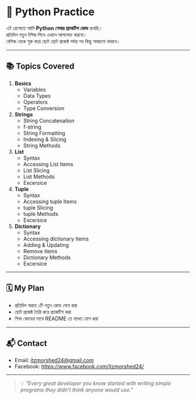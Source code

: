 # 🐍 Python Practice

এই রেপোতে আমি **Python শেখার প্র্যাকটিস কোড** রাখছি।  
প্রতিদিন নতুন টপিক শিখে এখানে আপলোড করবো।  
বেসিক থেকে শুরু করে ছোট ছোট প্রজেক্ট পর্যন্ত সব কিছু সাজানো থাকবে।

---

## 📚 Topics Covered
1. **Basics**
   - Variables
   - Data Types
   - Operators
   - Type Conversion
2. **Strings**
   - String Concatenation
   - f-string
   - String Formatting
   - Indexing & Slicing
   - String Methods
3. **List**
   - Syntax
   - Accessing List Items
   - List Slicing
   - List Methods
   - Excersice
4. **Tuple**
   - Syntax
   - Accessing tuple Items
   - tuple Slicing
   - tuple Methods
   - Excersice
5. **Dictionary**
   - Syntax
   - Accessing dictionary Items
   - Adding & Updating
   - Remove items
   - Dictionary Methods
   - Excersice



---

## 🗓 My Plan
- প্রতিদিন অন্তত ১টি নতুন কোড যোগ করা
- ছোট প্রজেক্ট তৈরি করে প্র্যাকটিস করা
- শিখা কোডের সাথে README তে ব্যাখ্যা যোগ করা

---

## 📬 Contact
- Email: itzmorshed24@gmail.com
- Facebook: https://www.facebook.com/itzmorshed24/

---

> 💡 _"Every great developer you know started with writing simple programs they didn’t think anyone would use."_
